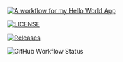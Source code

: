 [![A workflow for my Hello World App](https://github.com/KhinChawShweYee/Devops/actions/workflows/main.yml/badge.svg)](https://github.com/KhinChawShweYee/Devops/actions/workflows/main.yml)

[![LICENSE](https://img.shields.io/github/license/KhinChawShweYee/devops.svg?style=flat-square)](https://github.com/KhinChawShweYee/Devops/blob/master/LICENSE)

[![Releases](https://img.shields.io/github/release/KhinChawShweYee/Devops/all.svg?style=flat-square)](https://github.com/KhinChawShweYee/Devops/releases)


![GitHub Workflow Status](https://img.shields.io/github/actions/workflow/status/KhinChawShweYee/devops/main.yml?branch=develop&style=flat-square)